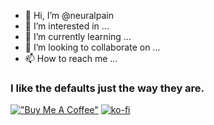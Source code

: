 - 👋 Hi, I’m @neuralpain
- 👀 I’m interested in ...
- 🌱 I’m currently learning ...
- 💞️ I’m looking to collaborate on ...
- 📫 How to reach me ...

<!---
neuralpain/neuralpain is a ✨ special ✨ repository because its `README.md` (this file) appears on your GitHub profile.
You can click the Preview link to take a look at your changes.
--->

### I like the defaults just the way they are.

[!["Buy Me A Coffee"](https://www.buymeacoffee.com/assets/img/custom_images/orange_img.png)](https://www.buymeacoffee.com/neuralpain) [![ko-fi](https://ko-fi.com/img/githubbutton_sm.svg)](https://ko-fi.com/neuralpain)
